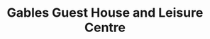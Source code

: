 ---
title: "Gables Guest House and Leisure Centre"
address: "Ryston Kilcullen rd Newbridge Co. Kildare"
tel: "(045)435330"
county: "Kildare"
category: "Swimming Pools"
type: "Content"
lat: "53.16557145"
lng: "-6.785638068"
---